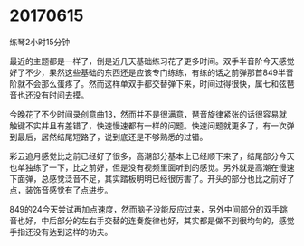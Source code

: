 # 20170615

练琴2小时15分钟

最近的主题都是一样了，倒是近几天基础练习花了更多时间。双手半音阶今天感觉好了不少，果然这些基础的东西还是应该专门练练，有练的话之前弹那首849半音阶就不会那么蛋疼了。然而这样单双手都交替弹下来，时间过得很快，属七和弦琶音也还没有时间去摸。

今晚花了不少时间录创意曲13，然而并不是很满意，琶音旋律紧张的话很容易就触键不实并且有差错了，快速慢速都有一样的问题。快速问题就更多了，有一次弹到最后，居然结尾短路了，说到底还是不够熟悉的过错。

彩云追月感觉比之前已经好了很多，高潮部分基本上已经顺下来了，结尾部分今天也单独练了一下，比之前好，但是没有视频里面听到的感觉。另外就是高潮在慢速下面弹，总感觉泛音不足，其实踏板明明已经很厉害了。开头的部分也比之前好了点，装饰音感觉有了点进步。

849的24今天尝试再加点速度，然而脑子没能反应过来，另外中间部分的双手跳音也好，中后部分的左右手交替的连奏旋律也好，其实都是做不到很均匀的，感觉手指还没有达到这样的功夫。
